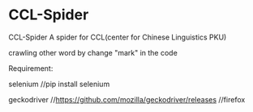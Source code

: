 # CCL-Spider
CCL-Spider
A spider for CCL(center for Chinese Linguistics PKU)

crawling  other word by change "mark" in the code 

Requirement:

selenium  //pip install selenium

geckodriver   //https://github.com/mozilla/geckodriver/releases       //firefox
	
